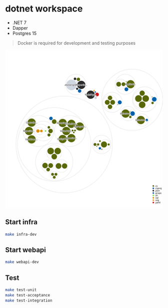 # dotnet workspace

- .NET 7
- Dapper
- Postgres 15

> Docker is required for development and testing purposes

![Visualization of the codebase](./diagram.svg)

## Start infra

```bash
make infra-dev
```

## Start webapi

```bash
make webapi-dev
```

## Test
```bash
make test-unit
make test-acceptance
make test-integration
```